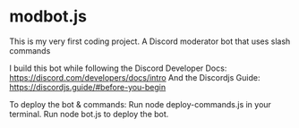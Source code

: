 # modbot.js
This is my very first coding project. A Discord moderator bot that uses slash commands
 
 I build this bot while following the Discord Developer Docs:
 https://discord.com/developers/docs/intro
 And the Discordjs Guide:
 https://discordjs.guide/#before-you-begin
 
 To deploy the bot & commands:
 Run node deploy-commands.js in your terminal.
 Run node bot.js to deploy the bot.
 
